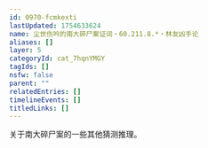 ```yaml
---
id: 0970-fcmkexti
lastUpdated: 1754633624
name: 尘世伤吟的南大碎尸案证词・60.211.8.*・林友凶手论
aliases: []
layer: 5
categoryId: cat_7hqnYMGY
tagIds: []
nsfw: false
parent: ""
relatedEntries: []
timelineEvents: []
titledLinks: []
---
```


关于南大碎尸案的一些其他猜测推理。